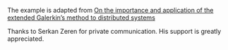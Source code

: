 The example is adapted from [On the importance and application of the extended Galerkin’s method to distributed systems](http://dx.doi.org/10.1177/03064190241298202)

Thanks to Serkan Zeren for private communication. His support is greatly appreciated.

